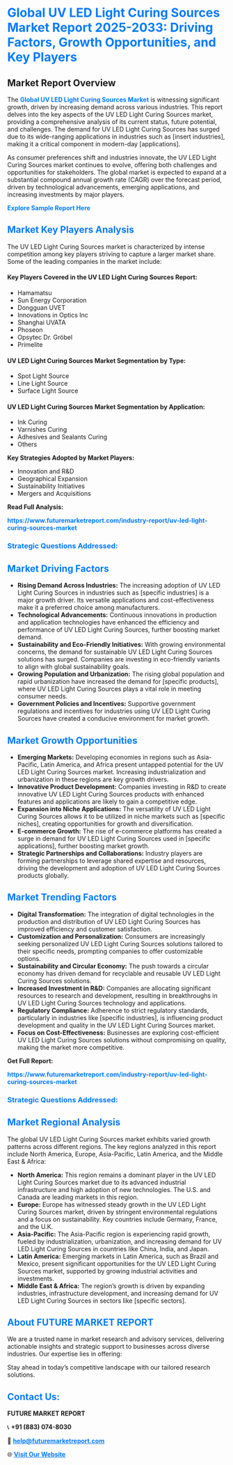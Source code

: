 <h1 style="color: #007BFF;">Global UV LED Light Curing Sources Market Report 2025-2033: Driving Factors, Growth Opportunities, and Key Players</h1>

<section id="overview">
<h2>Market Report Overview</h2>
<p>The <a href="https://www.futuremarketreport.com/industry-report/uv-led-light-curing-sources-market" style="color: #007BFF; text-decoration: none;"><strong>Global UV LED Light Curing Sources Market</strong></a> is witnessing significant growth, driven by increasing demand across various industries. This report delves into the key aspects of the UV LED Light Curing Sources market, providing a comprehensive analysis of its current status, future potential, and challenges. The demand for UV LED Light Curing Sources has surged due to its wide-ranging applications in industries such as [insert industries], making it a critical component in modern-day [applications].</p>
<p>As consumer preferences shift and industries innovate, the UV LED Light Curing Sources market continues to evolve, offering both challenges and opportunities for stakeholders. The global market is expected to expand at a substantial compound annual growth rate (CAGR) over the forecast period, driven by technological advancements, emerging applications, and increasing investments by major players.</p>
</section>

<section id="overview">
<p><a href="https://www.futuremarketreport.com/request-sample/reportId=81232" style="color: #007BFF; text-decoration: none;"><strong>Explore Sample Report Here</strong></a></p>
</section>

<section id="key-players">
<h2 style="color: #007BFF;">Market Key Players Analysis</h2>
<p>The UV LED Light Curing Sources market is characterized by intense competition among key players striving to capture a larger market share. Some of the leading companies in the market include:</p>
<h4>Key Players Covered in the UV LED Light Curing Sources Report:</h4>
<ul><li>Hamamatsu</li><li>Sun Energy Corporation</li><li>Dongguan UVET</li><li>Innovations in Optics Inc</li><li>Shanghai UVATA</li><li>Phoseon</li><li>Opsytec Dr. Gröbel</li><li>Primelite</li></ul>
<h4>UV LED Light Curing Sources Market Segmentation by Type:</h4>
<ul><li>Spot Light Source</li><li>Line Light Source</li><li>Surface Light Source</li></ul>

<h4>UV LED Light Curing Sources Market Segmentation by Application:</h4>
<ul><li>Ink Curing</li><li>Varnishes Curing</li><li>Adhesives and Sealants Curing</li><li>Others</li></ul>
<p><strong>Key Strategies Adopted by Market Players:</strong></p>
<ul>
<li>Innovation and R&D</li>
<li>Geographical Expansion</li>
<li>Sustainability Initiatives</li>
<li>Mergers and Acquisitions</li>
</ul>
</section>

<section>
<p><strong>Read Full Analysis: </strong></p><a href="https://www.futuremarketreport.com/industry-report/uv-led-light-curing-sources-market" style="color: #007BFF; text-decoration: none;"><strong>https://www.futuremarketreport.com/industry-report/uv-led-light-curing-sources-market</strong></a>
<h3 style="color: #007BFF;">Strategic Questions Addressed:</h3>
</section>

<section id="driving-factors">
<h2 style="color: #007BFF;">Market Driving Factors</h2>
<ul>
<li><strong>Rising Demand Across Industries:</strong> The increasing adoption of UV LED Light Curing Sources in industries such as [specific industries] is a major growth driver. Its versatile applications and cost-effectiveness make it a preferred choice among manufacturers.</li>
<li><strong>Technological Advancements:</strong> Continuous innovations in production and application technologies have enhanced the efficiency and performance of UV LED Light Curing Sources, further boosting market demand.</li>
<li><strong>Sustainability and Eco-Friendly Initiatives:</strong> With growing environmental concerns, the demand for sustainable UV LED Light Curing Sources solutions has surged. Companies are investing in eco-friendly variants to align with global sustainability goals.</li>
<li><strong>Growing Population and Urbanization:</strong> The rising global population and rapid urbanization have increased the demand for [specific products], where UV LED Light Curing Sources plays a vital role in meeting consumer needs.</li>
<li><strong>Government Policies and Incentives:</strong> Supportive government regulations and incentives for industries using UV LED Light Curing Sources have created a conducive environment for market growth.</li>
</ul>
</section>

<section id="growth-opportunities">
<h2 style="color: #007BFF;">Market Growth Opportunities</h2>
<ul>
<li><strong>Emerging Markets:</strong> Developing economies in regions such as Asia-Pacific, Latin America, and Africa present untapped potential for the UV LED Light Curing Sources market. Increasing industrialization and urbanization in these regions are key growth drivers.</li>
<li><strong>Innovative Product Development:</strong> Companies investing in R&D to create innovative UV LED Light Curing Sources products with enhanced features and applications are likely to gain a competitive edge.</li>
<li><strong>Expansion into Niche Applications:</strong> The versatility of UV LED Light Curing Sources allows it to be utilized in niche markets such as [specific niches], creating opportunities for growth and diversification.</li>
<li><strong>E-commerce Growth:</strong> The rise of e-commerce platforms has created a surge in demand for UV LED Light Curing Sources used in [specific applications], further boosting market growth.</li>
<li><strong>Strategic Partnerships and Collaborations:</strong> Industry players are forming partnerships to leverage shared expertise and resources, driving the development and adoption of UV LED Light Curing Sources products globally.</li>
</ul>
</section>

<section id="trending-factors">
<h2 style="color: #007BFF;">Market Trending Factors</h2>
<ul>
<li><strong>Digital Transformation:</strong> The integration of digital technologies in the production and distribution of UV LED Light Curing Sources has improved efficiency and customer satisfaction.</li>
<li><strong>Customization and Personalization:</strong> Consumers are increasingly seeking personalized UV LED Light Curing Sources solutions tailored to their specific needs, prompting companies to offer customizable options.</li>
<li><strong>Sustainability and Circular Economy:</strong> The push towards a circular economy has driven demand for recyclable and reusable UV LED Light Curing Sources solutions.</li>
<li><strong>Increased Investment in R&D:</strong> Companies are allocating significant resources to research and development, resulting in breakthroughs in UV LED Light Curing Sources technology and applications.</li>
<li><strong>Regulatory Compliance:</strong> Adherence to strict regulatory standards, particularly in industries like [specific industries], is influencing product development and quality in the UV LED Light Curing Sources market.</li>
<li><strong>Focus on Cost-Effectiveness:</strong> Businesses are exploring cost-efficient UV LED Light Curing Sources solutions without compromising on quality, making the market more competitive.</li>
</ul>
</section>

<section>
<p><strong>Get Full Report: </strong></p><a href="https://www.futuremarketreport.com/industry-report/uv-led-light-curing-sources-market" style="color: #007BFF; text-decoration: none;"><strong>https://www.futuremarketreport.com/industry-report/uv-led-light-curing-sources-market</strong></a>
<h3 style="color: #007BFF;">Strategic Questions Addressed:</h3>
</section>


<section id="regional-analysis">
<h2 style="color: #007BFF;">Market Regional Analysis</h2>
<p>The global UV LED Light Curing Sources market exhibits varied growth patterns across different regions. The key regions analyzed in this report include North America, Europe, Asia-Pacific, Latin America, and the Middle East & Africa:</p>
<ul>
<li><strong>North America:</strong> This region remains a dominant player in the UV LED Light Curing Sources market due to its advanced industrial infrastructure and high adoption of new technologies. The U.S. and Canada are leading markets in this region.</li>
<li><strong>Europe:</strong> Europe has witnessed steady growth in the UV LED Light Curing Sources market, driven by stringent environmental regulations and a focus on sustainability. Key countries include Germany, France, and the U.K.</li>
<li><strong>Asia-Pacific:</strong> The Asia-Pacific region is experiencing rapid growth, fueled by industrialization, urbanization, and increasing demand for UV LED Light Curing Sources in countries like China, India, and Japan.</li>
<li><strong>Latin America:</strong> Emerging markets in Latin America, such as Brazil and Mexico, present significant opportunities for the UV LED Light Curing Sources market, supported by growing industrial activities and investments.</li>
<li><strong>Middle East & Africa:</strong> The region’s growth is driven by expanding industries, infrastructure development, and increasing demand for UV LED Light Curing Sources in sectors like [specific sectors].</li>
</ul>
</section>

<footer>
<h2 style="color: #007BFF;">About FUTURE MARKET REPORT</h2>
<p>We are a trusted name in market research and advisory services, delivering actionable insights and strategic support to businesses across diverse industries. Our expertise lies in offering:</p>

<p>Stay ahead in today’s competitive landscape with our tailored research solutions.</p>

<h2 style="color: #007BFF;">Contact Us:</h2>
<p><strong>FUTURE MARKET REPORT</strong></p>
<p>📞 <strong>+91 (883) 074-8030</strong></p>
<p>📧 <strong><a href="mailto:help@futuremarketreport.com" style="color: #007BFF;">help@futuremarketreport.com</a></strong></p>
<p>🌐 <strong><a href="https://www.futuremarketreport.com/" style="color: #007BFF;">Visit Our Website</a></strong></p>
</footer>